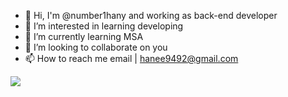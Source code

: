 - 👋 Hi, I'm @number1hany and working as back-end developer
- 👀 I’m interested in learning developing
- 🌱 I’m currently learning MSA
- 💞️ I’m looking to collaborate on you
- 📫 How to reach me email | hanee9492@gmail.com

<img src="https://github-readme-stats.vercel.app/api?username=number1hany&show_icons=true">

<!---
number1hany/number1hany is a ✨ special ✨ repository because its `README.md` (this file) appears on your GitHub profile.
You can click the Preview link to take a look at your changes.
--->
